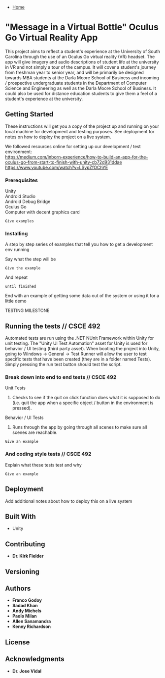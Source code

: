 * [Home](https://github.com/SCCapstone/MVB/wiki)

# "Message in a Virtual Bottle" Oculus Go Virtual Reality App

This project aims to reflect a student's experience at the University of South Carolina through the use of an Oculus Go virtual reality (VR) headset. The app will give imagery and audio descriptions of student life at the university in VR and not simply a tour of the campus. It will cover a student's journey from freshman year to senior year, and will be primarily be designed towards MBA students at the Darla Moore School of Business and incoming / prospective undergraduate students in the Department of Computer Science and Engineering as well as the Darla Moore School of Business. It could also be used for distance education students to give them a feel of a student's experience at the university. 

## Getting Started

These instructions will get you a copy of the project up and running on your local machine for development and testing purposes. See deployment for notes on how to deploy the project on a live system.

We followed resources online for setting up our development / test environment:\
https://medium.com/inborn-experience/how-to-build-an-app-for-the-oculus-go-from-start-to-finish-with-unity-cb72d931ddae \
https://www.youtube.com/watch?v=LSypZfOChYE

### Prerequisites

Unity\
Android Studio\
Android Debug Bridge\
Oculus Go\
Computer with decent graphics card

```
Give examples
```

### Installing

A step by step series of examples that tell you how to get a development env running

Say what the step will be

```
Give the example
```

And repeat

```
until finished
```

End with an example of getting some data out of the system or using it for a little demo

TESTING MILESTONE

## Running the tests // CSCE 492

Automated tests are run using the .NET NUnit Framework within Unity for unit testing.
The "Unity UI Test Automation" asset for Unity is used for behavior / UI testing (third party asset).
When booting the project into Unity, going to Windows -> General -> Test Runner will allow the user to test specific tests that have been created (they are in a folder named Tests).
Simply pressing the run test button should test the script.

### Break down into end to end tests // CSCE 492

Unit Tests
1. Checks to see if the quit on click function does what it is supposed to do (i.e. quit the app when a specific object / button in the environment is pressed).

Behavior / UI Tests
1. Runs through the app by going through all scenes to make sure all scenes are reachable.

```
Give an example
```

### And coding style tests // CSCE 492

Explain what these tests test and why

```
Give an example
```

## Deployment

Add additional notes about how to deploy this on a live system

## Built With

* Unity

## Contributing

* **Dr. Kirk Fielder**

## Versioning


## Authors

* **Franco Godoy**
* **Sadad Khan**
* **Andy Michels**
* **Paolo Milan**
* **Allen Sanamandra**
* **Kenny Richardson**



## License


## Acknowledgments

* **Dr. Jose Vidal**
